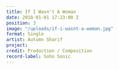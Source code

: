 ```yaml
---
title: If I Wasn't A Woman
date: 2018-01-01 17:23:00 Z
position: 3
image: "/uploads/if-i-wasnt-a-woman.jpg"
format: Single
artist: Autumn Sharif
project: 
credit: Production / Composition
record-label: Soho Sonic
---
```


